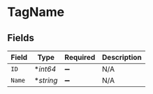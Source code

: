 # TagName


## Fields

| Field              | Type               | Required           | Description        |
| ------------------ | ------------------ | ------------------ | ------------------ |
| `ID`               | **int64*           | :heavy_minus_sign: | N/A                |
| `Name`             | **string*          | :heavy_minus_sign: | N/A                |